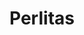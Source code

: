 ---
title: Perlitas
date: 
draft: false

# descripcion
description : Perlitas plateadas

materials: Plata 925

color: Plateado

dimensions: 6cm (diámetro)

code: 03-09-0056

type: "Pulseras"

categories: []

price: $3.500,00

price_eftvo: $2.975,00

# Images
# first image will be shown in the product page
images:
  # - image: "images/path_to_image"
  # La ubicacion de las imagenes es imagenes/Pulseras/Pulseras.Plata/03-09-0056-perlitas
  - image: "./images/pulseras/plata/03-09-0056-perlitas-plateadas_a.JPG"
  - image: "./images/pulseras/plata/03-09-0056-perlitas-plateadas_b.JPG"
---